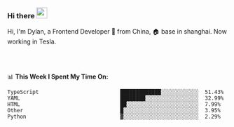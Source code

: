 ### Hi there <img src="https://media.giphy.com/media/hvRJCLFzcasrR4ia7z/giphy.gif" width="25px">

<!-- ![visitors](https://visitor-badge.glitch.me/badge?page_id=dislfyer.dislfyer) -->

Hi, I'm Dylan, a Frontend Developer 🚀 from China, 🏠 base in shanghai. Now working in Tesla.

<br/>
<br/>

📊 **This Week I Spent My Time On:**


<!--START_SECTION:waka-->

```text
TypeScript                          █████████████░░░░░░░░░░░░  51.43%
YAML                                ████████░░░░░░░░░░░░░░░░░  32.99%
HTML                                ██░░░░░░░░░░░░░░░░░░░░░░░  7.99%
Other                               █░░░░░░░░░░░░░░░░░░░░░░░░  3.95%
Python                              ▓░░░░░░░░░░░░░░░░░░░░░░░░  2.29%
```

<!--END_SECTION:waka-->

<!--
**About Me:**
 -->
